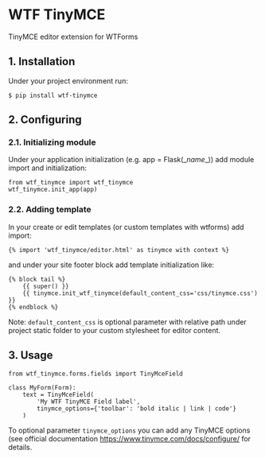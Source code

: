# WTF TinyMCE
TinyMCE editor extension for WTForms

## 1. Installation
Under your project environment run:

    $ pip install wtf-tinymce

## 2. Configuring
### 2.1. Initializing module
Under your application initialization (e.g. app = Flask(\__name__)) 
add module import and initialization:

    from wtf_tinymce import wtf_tinymce
    wtf_tinymce.init_app(app)

### 2.2. Adding template
In your create or edit templates (or custom templates with wtforms) 
add import:

    {% import 'wtf_tinymce/editor.html' as tinymce with context %}

and under your site footer block add template initialization like:
    
    {% block tail %}
        {{ super() }}
        {{ tinymce.init_wtf_tinymce(default_content_css='css/tinymce.css') }}
    {% endblock %}

Note: `default_content_css` is optional parameter with relative path 
under project static folder to your custom stylesheet for editor content.

## 3. Usage

    from wtf_tinymce.forms.fields import TinyMceField

    class MyForm(Form):
        text = TinyMceField(
            'My WTF TinyMCE Field label',
            tinymce_options={'toolbar': 'bold italic | link | code'}
        )

To optional parameter `tinymce_options` you can add any TinyMCE options
(see official documentation https://www.tinymce.com/docs/configure/
for details.
